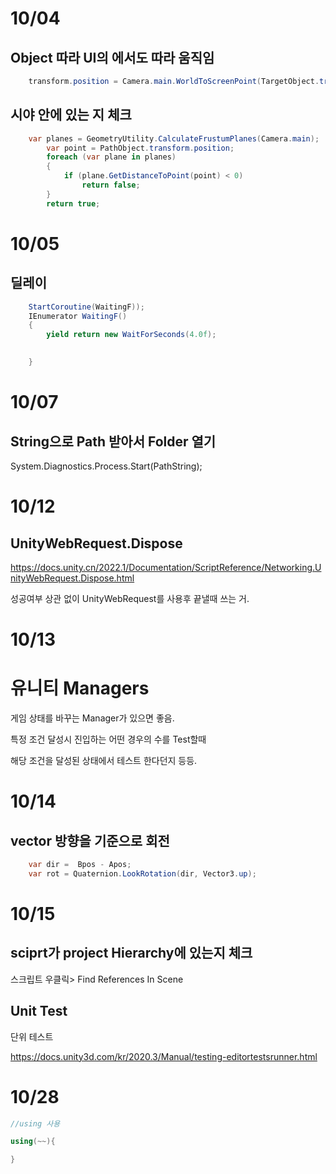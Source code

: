 # 10/04
## Object 따라 UI의 에서도 따라 움직임

```cs
    transform.position = Camera.main.WorldToScreenPoint(TargetObject.transform.position + new Vector3(0, 3f, 0));
```

## 시야 안에 있는 지 체크
```cs
    var planes = GeometryUtility.CalculateFrustumPlanes(Camera.main);
        var point = PathObject.transform.position;
        foreach (var plane in planes)
        {
            if (plane.GetDistanceToPoint(point) < 0)
                return false;
        }
        return true;
```

# 10/05
## 딜레이

```cs
    StartCoroutine(WaitingF));
    IEnumerator WaitingF()
    {
        yield return new WaitForSeconds(4.0f);
        

    }
```

# 10/07
## String으로 Path 받아서 Folder 열기

System.Diagnostics.Process.Start(PathString);

# 10/12
## UnityWebRequest.Dispose

https://docs.unity.cn/2022.1/Documentation/ScriptReference/Networking.UnityWebRequest.Dispose.html

성공여부 상관 없이 UnityWebRequest를 사용후 끝낼때 쓰는 거.

# 10/13
# 유니티 Managers

게임 상태를 바꾸는 Manager가 있으면 좋음.

특정 조건 달성시 진입하는 어떤 경우의 수를 Test할때 

해당 조건을 달성된 상태에서 테스트 한다던지 등등.

# 10/14
## vector 방향을 기준으로 회전
                                                    
```cs
    var dir =  Bpos - Apos;
    var rot = Quaternion.LookRotation(dir, Vector3.up);
```

# 10/15
## sciprt가 project Hierarchy에 있는지 체크

스크립트 우클릭> Find References In Scene

## Unit Test

단위 테스트

https://docs.unity3d.com/kr/2020.3/Manual/testing-editortestsrunner.html

# 10/28

```cs
//using 사용

using(~~){

}
```
